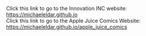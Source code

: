 Click this link to go to the Innovation INC website: https://michaeleldar.github.io                                                      
Click this link to go to the Apple Juice Comics Website: https://michaeleldar.github.io/apple_juice_comics
